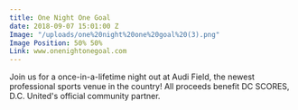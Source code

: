```yaml
---
title: One Night One Goal
date: 2018-09-07 15:01:00 Z
Image: "/uploads/one%20night%20one%20goal%20(3).png"
Image Position: 50% 50%
Link: www.onenightonegoal.com
---
```


Join us for a once-in-a-lifetime night out at Audi Field, the newest professional sports venue in the country! All proceeds benefit DC SCORES, D.C. United's official community partner.